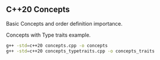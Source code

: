 ## C++20 Concepts

Basic Concepts and order definition importance.

Concepts with Type traits example.

```bash
g++ -std=c++20 concepts.cpp -o concepts
g++ -std=c++20 concepts_typetraits.cpp -o concepts_traits
```
